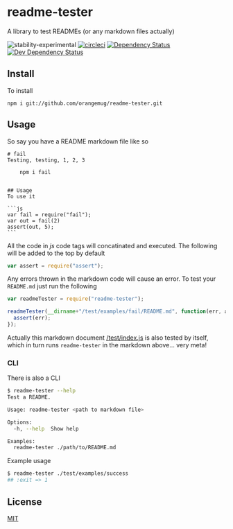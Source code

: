 # readme-tester
A library to test READMEs (or any markdown files actually)

![stability-experimental](https://img.shields.io/badge/stability-experimental-orange.svg)
[![circleci](https://circleci.com/gh/orangemug/readme-tester.png?style=shield)](https://circleci.com/gh/orangemug/readme-tester)
[![Dependency Status](https://david-dm.org/orangemug/readme-tester.svg)](https://david-dm.org/orangemug/readme-tester)
[![Dev Dependency Status](https://david-dm.org/orangemug/readme-tester/dev-status.svg)](https://david-dm.org/orangemug/readme-tester#info=devDependencies)


## Install
To install

    npm i git://github.com/orangemug/readme-tester.git



## Usage
So say you have a README markdown file like so

    # fail
    Testing, testing, 1, 2, 3

        npm i fail


    ## Usage
    To use it

    ```js
    var fail = require("fail");
    var out = fail(2)
    assert(out, 5);
    ```


All the code in _js_ code tags will concatinated and executed. The following will be added to the top by default

```js
var assert = require("assert");
```

Any errors thrown in the markdown code will cause an error. To test your `README.md` just run the following

```js
var readmeTester = require("readme-tester");

readmeTester(__dirname+"/test/examples/fail/README.md", function(err, assertions) {
  assert(err);
});
```

Actually this markdown document [/test/index.js](/test/index.js) is also tested by itself, which in turn runs `readme-tester` in the markdown above... very meta!


### CLI
There is also a CLI

```bash
$ readme-tester --help
Test a README.

Usage: readme-tester <path to markdown file>

Options:
  -h, --help  Show help                                                [boolean]

Examples:
  readme-tester ./path/to/README.md
```

Example usage

```bash
$ readme-tester ./test/examples/success
## :exit => 1
```

## License
[MIT](LICENSE)
